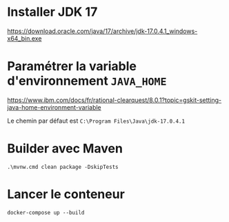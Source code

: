 # Installer JDK 17
https://download.oracle.com/java/17/archive/jdk-17.0.4.1_windows-x64_bin.exe

# Paramétrer la variable d'environnement ``JAVA_HOME``
https://www.ibm.com/docs/fr/rational-clearquest/8.0.1?topic=gskit-setting-java-home-environment-variable

Le chemin par défaut est ``C:\Program Files\Java\jdk-17.0.4.1``


# Builder avec Maven
```
.\mvnw.cmd clean package -DskipTests
```

# Lancer le conteneur

```
docker-compose up --build
```
